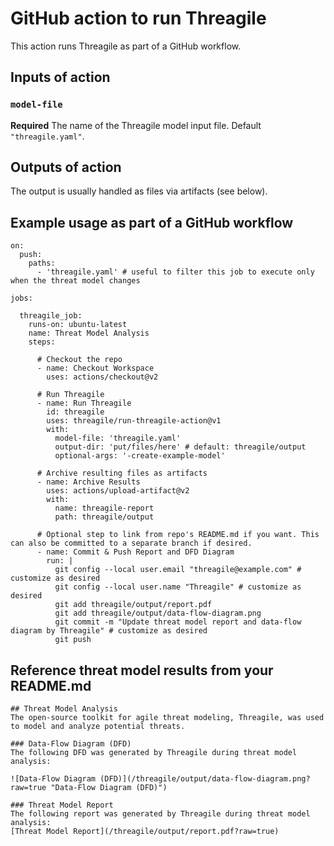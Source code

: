 # GitHub action to run Threagile

This action runs Threagile as part of a GitHub workflow.

## Inputs of action

### `model-file`

**Required** The name of the Threagile model input file. Default `"threagile.yaml"`.

## Outputs of action

The output is usually handled as files via artifacts (see below).

## Example usage as part of a GitHub workflow

```
on:
  push:
    paths:
      - 'threagile.yaml' # useful to filter this job to execute only when the threat model changes

jobs:

  threagile_job:
    runs-on: ubuntu-latest
    name: Threat Model Analysis
    steps:
      
      # Checkout the repo
      - name: Checkout Workspace
        uses: actions/checkout@v2
     
      # Run Threagile
      - name: Run Threagile
        id: threagile
        uses: threagile/run-threagile-action@v1
        with:
          model-file: 'threagile.yaml'
          output-dir: 'put/files/here' # default: threagile/output
          optional-args: '-create-example-model'
     
      # Archive resulting files as artifacts
      - name: Archive Results
        uses: actions/upload-artifact@v2
        with:
          name: threagile-report
          path: threagile/output
     
      # Optional step to link from repo's README.md if you want. This can also be committed to a separate branch if desired.
      - name: Commit & Push Report and DFD Diagram
        run: |
          git config --local user.email "threagile@example.com" # customize as desired
          git config --local user.name "Threagile" # customize as desired
          git add threagile/output/report.pdf
          git add threagile/output/data-flow-diagram.png
          git commit -m "Update threat model report and data-flow diagram by Threagile" # customize as desired
          git push
```


## Reference threat model results from your README.md

```
## Threat Model Analysis
The open-source toolkit for agile threat modeling, Threagile, was used to model and analyze potential threats.

### Data-Flow Diagram (DFD)
The following DFD was generated by Threagile during threat model analysis:

![Data-Flow Diagram (DFD)](/threagile/output/data-flow-diagram.png?raw=true "Data-Flow Diagram (DFD)")

### Threat Model Report
The following report was generated by Threagile during threat model analysis:
[Threat Model Report](/threagile/output/report.pdf?raw=true)
```

